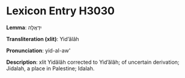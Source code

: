 # Lexicon Entry H3030

**Lemma**: יִדְאֲלָה

**Transliteration (xlit)**: Yidʼălâh

**Pronunciation**: yid-al-aw'

**Description**:
xlit Yidălâh corrected to Yidʼălâh; of uncertain derivation; Jidalah, a place in Palestine; Idalah.
